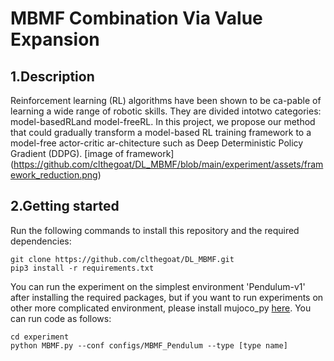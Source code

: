 # MBMF Combination Via Value Expansion #

## 1.Description ##
Reinforcement learning (RL) algorithms have been shown to be ca-pable of learning a wide range of robotic skills. They are divided intotwo categories: model-basedRLand model-freeRL. In this project, we propose our method that could gradually transform a model-based RL training framework to a model-free actor-critic ar-chitecture such as Deep Deterministic Policy Gradient (DDPG).
[image of framework]
(https://github.com/clthegoat/DL_MBMF/blob/main/experiment/assets/framework_reduction.png)

## 2.Getting started ##
Run the following commands to install this repository and the required dependencies:
```
git clone https://github.com/clthegoat/DL_MBMF.git
pip3 install -r requirements.txt
```
You can run the experiment on the simplest environment 'Pendulum-v1' after installing the required packages, but if you want to run experiments on other more complicated environment, please install mujoco_py [here](https://github.com/openai/mujoco-py). You can run code as follows:
```
cd experiment
python MBMF.py --conf configs/MBMF_Pendulum --type [type name]
```


